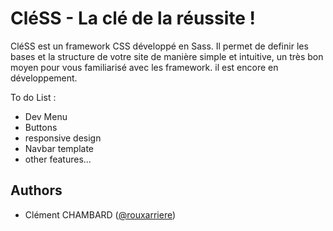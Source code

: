 
# CléSS - La clé de la réussite !

CléSS est un framework CSS développé en Sass. Il permet de definir les bases et la structure de votre site de manière simple et intuitive, un très bon moyen pour vous familiarisé avec les framework.
il est encore en développement.

To do List :
- Dev Menu 
- Buttons
- responsive design
- Navbar template
- other features...



## Authors

- Clément CHAMBARD ([@rouxarriere](https://www.github.com/rouxarriere))

